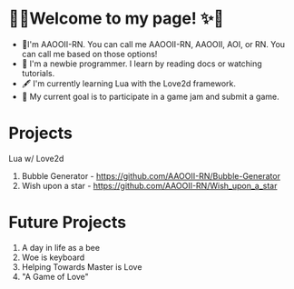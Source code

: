 # 🎇✨Welcome to my page! ✨🎇
- 📝I'm AAOOII-RN. You can call me AAOOII-RN, AAOOII, AOI, or RN. You can call me based on those options!
- 🤗 I'm a newbie programmer. I learn by reading docs or watching tutorials.
- 🖋 I'm currently learning Lua with the Love2d framework.
- 🎯 My current goal is to participate in a game jam and submit a game.

# Projects

Lua w/ Love2d
1. Bubble Generator - https://github.com/AAOOII-RN/Bubble-Generator
2. Wish upon a star - https://github.com/AAOOII-RN/Wish_upon_a_star

# Future Projects
1. A day in life as a bee
2. Woe is keyboard
3. Helping Towards Master is Love
4. "A Game of Love"
